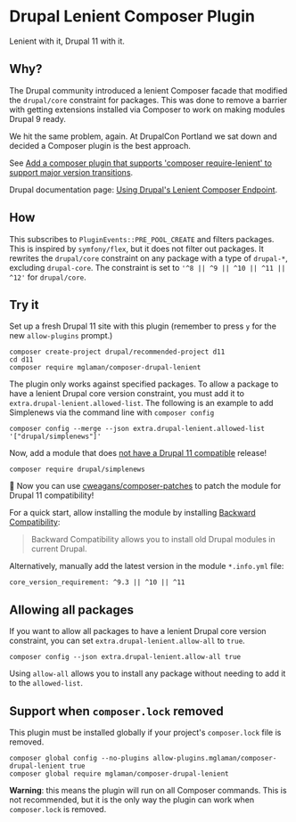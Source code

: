 # Drupal Lenient Composer Plugin

Lenient with it, Drupal 11 with it.

## Why?

The Drupal community introduced a lenient Composer facade that modified the `drupal/core` constraint for packages. This
was done to remove a barrier with getting extensions installed via Composer to work on making modules Drupal 9 ready.

We hit the same problem, again. At DrupalCon Portland we sat down and decided a Composer plugin is the best approach.

See [Add a composer plugin that supports 'composer require-lenient' to support major version transitions](https://www.drupal.org/project/drupal/issues/3267143).

Drupal documentation page: [Using Drupal's Lenient Composer Endpoint](https://www.drupal.org/docs/develop/using-composer/using-drupals-lenient-composer-endpoint).

## How

This subscribes to `PluginEvents::PRE_POOL_CREATE` and filters packages. This is inspired by `symfony/flex`, but it does
not filter out packages. It rewrites the `drupal/core` constraint on any package with a type of `drupal-*`,
excluding `drupal-core`. The constraint is set to `'^8 || ^9 || ^10 || ^11 || ^12'` for `drupal/core`.

## Try it

Set up a fresh Drupal 11 site with this plugin (remember to press `y` for the new `allow-plugins` prompt.)

```shell
composer create-project drupal/recommended-project d11
cd d11
composer require mglaman/composer-drupal-lenient
```

The plugin only works against specified packages. To allow a package to have a lenient Drupal core version constraint,
you must add it to `extra.drupal-lenient.allowed-list`. The following is an example to add Simplenews via the command line 
with `composer config`

```shell
composer config --merge --json extra.drupal-lenient.allowed-list '["drupal/simplenews"]'
```

Now, add a module that does [not have a Drupal 11 compatible](https://dev.acquia.com/drupal11/deprecation_status/projects?next_step=Fix%20deprecation%20errors%20found) release!

```shell
composer require drupal/simplenews
```

🥳 Now you can use [cweagans/composer-patches](https://github.com/cweagans/composer-patches) to patch the module for Drupal 11 compatibility!

For a quick start, allow installing the module by installing [Backward Compatibility](https://www.drupal.org/project/backward_compatibility):

> Backward Compatibility allows you to install old Drupal modules in current Drupal.

Alternatively, manually add the latest version in the module `*.info.yml` file:

```shell
core_version_requirement: ^9.3 || ^10 || ^11
```

## Allowing all packages

If you want to allow all packages to have a lenient Drupal core version constraint, you can set `extra.drupal-lenient.allow-all` to `true`.

```shell
composer config --json extra.drupal-lenient.allow-all true
```

Using `allow-all` allows you to install any package without needing to add it to the `allowed-list`.

## Support when `composer.lock` removed

This plugin must be installed globally if your project's `composer.lock` file is removed.

```shell
composer global config --no-plugins allow-plugins.mglaman/composer-drupal-lenient true
composer global require mglaman/composer-drupal-lenient
```

**Warning**: this means the plugin will run on all Composer commands. This is not recommended, but it is the only way 
the plugin can work when `composer.lock` is removed.
